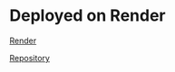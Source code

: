 # Deployed on Render
[Render](https://phonebook-backend-jqpe.onrender.com)

[Repository](https://github.com/furkandur/phonebook-backend)
